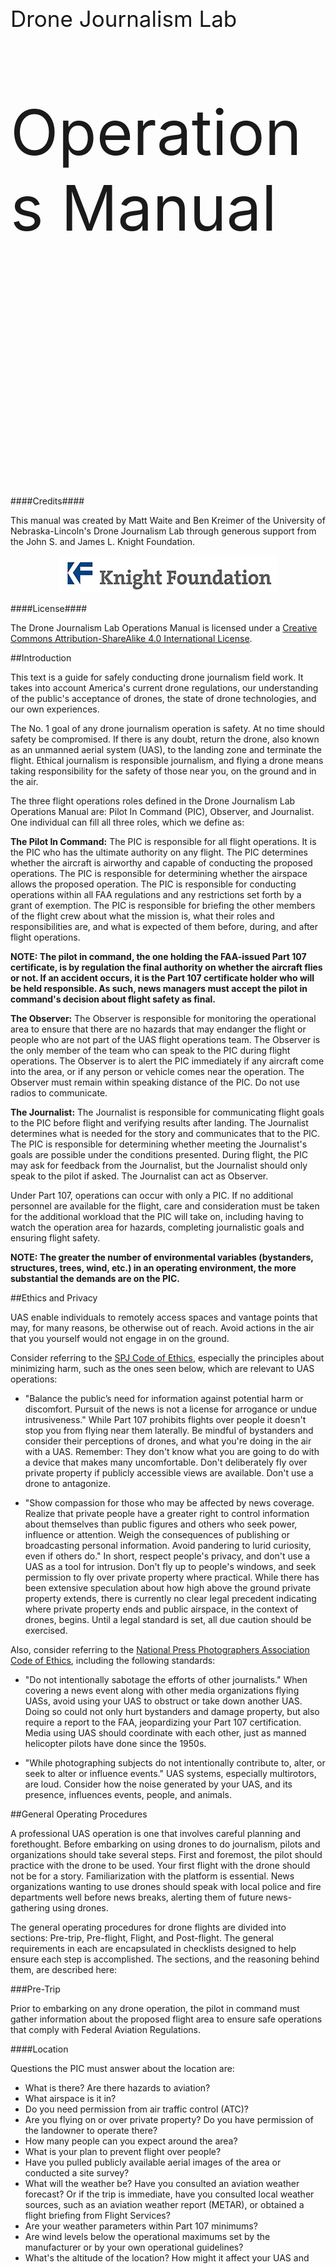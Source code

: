 <div style="padding-top:300px"></div>
<p style="font-size:35px">Drone Journalism Lab</p>
<p style="font-size:100px">Operations Manual</p>
<div style="page-break-after: always;"></div>
<div style="padding-top:300px"></div>
####Credits####

This manual was created by Matt Waite and Ben Kreimer of the University of Nebraska-Lincoln's Drone Journalism Lab through generous support from the John S. and James L. Knight Foundation.

<center><img src="knight-logo-small.jpg"></center>


####License####

The Drone Journalism Lab Operations Manual is licensed under a [Creative Commons Attribution-ShareAlike 4.0 International License](http://creativecommons.org/licenses/by-sa/4.0/).

<div style="page-break-after: always;"></div>

##Introduction

This text is a guide for safely conducting drone journalism field work. It takes into account America's current drone regulations, our understanding of the public's acceptance of drones, the state of drone technologies, and our own experiences.

The No. 1 goal of any drone journalism operation is safety. At no time should safety be compromised. If there is any doubt, return the drone, also known as an unmanned aerial system (UAS), to the landing zone and terminate the flight. Ethical journalism is responsible journalism, and flying a drone means taking responsibility for the safety of those near you, on the ground and in the air. 

The three flight operations roles defined in the Drone Journalism Lab Operations Manual are: Pilot In Command (PIC), Observer, and Journalist. One individual can fill all three roles, which we define as:

**The Pilot In Command:** The PIC is responsible for all flight operations. It is the PIC who has the ultimate authority on any flight. The PIC determines whether the aircraft is airworthy and capable of conducting the proposed operations. The PIC is responsible for determining whether the airspace allows the proposed operation. The PIC is responsible for conducting operations within all FAA regulations and any restrictions set forth by a grant of exemption. The PIC is responsible for briefing the other members of the flight crew about what the mission is, what their roles and responsibilities are, and what is expected of them before, during, and after flight operations. 

**NOTE: The pilot in command, the one holding the FAA-issued Part 107 certificate, is by regulation the final authority on whether the aircraft flies or not. If an accident occurs, it is the Part 107 certificate holder who will be held responsible. As such, news managers must accept the pilot in command's decision about flight safety as final.**

**The Observer:** The Observer is responsible for monitoring the operational area to ensure that there are no hazards that may endanger the flight or people who are not part of the UAS flight operations team. The Observer is the only member of the team who can speak to the PIC during flight operations. The Observer is to alert the PIC immediately if any aircraft come into the area, or if any person or vehicle comes near the operation. The Observer must remain within speaking distance of the PIC. Do not use radios to communicate. 

**The Journalist:** The Journalist is responsible for communicating flight goals to the PIC before flight and verifying results after landing. The Journalist determines what is needed for the story and communicates that to the PIC. The PIC is responsible for determining whether meeting the Journalist's goals are possible under the conditions presented.  During flight, the PIC may ask for feedback from the Journalist, but the Journalist should only speak to the pilot if asked. The Journalist can act as Observer.

Under Part 107, operations can occur with only a PIC. If no additional personnel are available for the flight, care and consideration must be taken for the additional workload that the PIC will take on, including having to watch the operation area for hazards, completing journalistic goals and ensuring flight safety. 

**NOTE: The greater the number of environmental variables (bystanders, structures, trees, wind, etc.) in an operating environment, the more substantial the demands are on the PIC.**

##Ethics and Privacy

UAS enable individuals to remotely access spaces and vantage points that may, for many reasons, be otherwise out of reach. Avoid actions in the air that you yourself would not engage in on the ground. 

Consider referring to the [SPJ Code of Ethics](http://www.spj.org/ethicscode.asp), especially the principles about minimizing harm, such as the ones seen below, which are relevant to UAS operations: 

* "Balance the public’s need for information against potential harm or discomfort. Pursuit of the news is not a license for arrogance or undue intrusiveness." While Part 107 prohibits flights over people it doesn't stop you from flying near them laterally. Be mindful of bystanders and consider their perceptions of drones, and what you're doing in the air with a UAS. Remember: They don't know what you are going to do with a device that makes many uncomfortable. Don't deliberately fly over private property if publicly accessible views are available. Don't use a drone to antagonize.

* "Show compassion for those who may be affected by news coverage. Realize that private people have a greater right to control information about themselves than public figures and others who seek power, influence or attention. Weigh the consequences of publishing or broadcasting personal information. Avoid pandering to lurid curiosity, even if others do." 
In short, respect people's privacy, and don't use a UAS as a tool for intrusion. Don't fly up to people's windows, and seek permission to fly over private property where practical. While there has been extensive speculation about how high above the ground private property extends, there is currently no clear legal precedent indicating where private property ends and public airspace, in the context of drones, begins. Until a legal standard is set, all due caution should be exercised.

Also, consider referring to the [National Press Photographers Association Code of Ethics](https://nppa.org/code_of_ethics), including the following standards:

* "Do not intentionally sabotage the efforts of other journalists." When covering a news event along with other media organizations flying UASs, avoid using your UAS to obstruct or take down another UAS. Doing so could not only hurt bystanders and damage property, but also require a report to the FAA, jeopardizing your Part 107 certification. Media using UAS should coordinate with each other, just as manned helicopter pilots have done since the 1950s. 

* "While photographing subjects do not intentionally contribute to, alter, or seek to alter or influence events." UAS systems, especially multirotors, are loud. Consider how the noise generated by your UAS, and its presence, influences events, people, and animals.

<div style="page-break-after: always;"></div>
##General Operating Procedures

A professional UAS operation is one that involves careful planning and forethought. Before embarking on using drones to do journalism, pilots and organizations should take several steps. First and foremost, the pilot should practice with the drone to be used. Your first flight with the drone should not be for a story. Familiarization with the platform is essential. News organizations wanting to use drones should speak with local police and fire departments well before news breaks, alerting them of future news-gathering using drones.

The general operating procedures for drone flights are divided into sections: Pre-trip, Pre-flight, Flight, and Post-flight. The general requirements in each are encapsulated in checklists designed to help ensure each step is accomplished. The sections, and the reasoning behind them, are described here:

###Pre-Trip

Prior to embarking on any drone operation, the pilot in command must gather information about the proposed flight area to ensure safe operations that comply with Federal Aviation Regulations. 

####Location

Questions the PIC must answer about the location are:

* What is there? Are there hazards to aviation?   
* What airspace is it in? 
* Do you need permission from air traffic control (ATC)?
* Are you flying on or over private property? Do you have permission of the landowner to operate there?
* How many people can you expect around the area?
* What is your plan to prevent flight over people?
* Have you pulled publicly available aerial images of the area or conducted a site survey?
* What will the weather be? Have you consulted an aviation weather forecast? Or if the trip is immediate, have you consulted local weather sources, such as an aviation weather report (METAR), or obtained a flight briefing from Flight Services?
* Are your weather parameters within Part 107 minimums? 
* Are wind levels below the operational maximums set by the manufacturer or by your own operational guidelines?
* What's the altitude of the location? How might it affect your UAS and payload during flight?
* Have you factored in the effects of temperature on the batteries? 

####Defining Operational Goals

Before bringing a UAS into an environment, operational personnel should define the goals of the UAS flight before leaving for the location.

* Be specific. What shots do you need? 
* What purpose is the drone serving in your story?
* What context is the drone adding to your story?
* How much drone video or photography do you need to tell the story?
* What privacy issues can you anticipate and what steps have you taken to mitigate them?
* What ethical issues can you anticipate and what steps have you taken to mitigate them? 

####Logistics

Before leaving for the operational area, consider what equipment you will need, and check the status of your equipment.

* When do you need to be at the location?
* How much travel time is involved?
* Have you built in time for a walkthrough of the location to note any hazards only visible on site?
* Do you have sufficient batteries to accomplish the task?
* Are they charged?

####Briefing

The PIC is responsible for briefing all operations personnel on each phase of flight. The PIC will designate the observer and the journalist, will explain their roles and what will happen during flight. 

A PIC briefing should cover, at a minimum:

* Who is fulfilling each role in flight operations.
* The expectations of each member of the flight crew.
* A general description of the operations area.
* The expected weather at the location.
* Any known hazards, including winds, obstacles, known high traffic areas, any nearby airports or expected air traffic.
* The specific mission goals, including expected shots, angles or subjects.
* Any known privacy or ethical issues and mitigation steps. 

####Pre-Trip Inspection

Before leaving for the operations area, the PIC should conduct a pre-trip inspection of the UAS. A pre-trip inspection includes charging batteries, checking various mounting hardware, and checking the camera and storage media to ensure it is sufficient for the task. 

##Pre-Flight

Pre-flight operations are done immediately before any flight work is to occur. The pre-flight checklist repeats some of the pre-trip checklist, such as inspecting the aircraft and some of the control surfaces. Pre-trip and pre-flight inspections help ensure airworthiness and will serve as an early warning for both maintenance issues and for mechanical issues that could substantially affect or cancel flight operations.

The general rules of pre-flight are:

* The PIC touches the UAS. The PIC is responsible for the aircraft and all around them. Thus, the PIC will conduct the pre-flight inspection, connect the batteries, etc.
* When on site, operations personnel must delineate a takeoff and landing area of at least 10 feet x 10 feet and ensure it is free of debris.
* When on site, if non-operations people are around, operations personnel may be required to secure an area to be kept free of people so the UAS can operate without flying over people. That place may be the takeoff and landing zone. That space, to remain free of people, should be as large as the PIC thinks is practical. 
* Weather can be very localized. When you arrive, you should check your location weather against the weather report you got from a flight briefing or automated observation service. Cloud ceilings will be most difficult to estimate on site, so be reasonable. If the clouds look low, stay low. Don't fly if fog is present.
* Wind conditions also vary by location. An anemometer is a valuable tool for measuring wind on site, informing the PIC if wind speeds are within operational limits and how they may affect flight operations. 
* Turn off WiFi connectivity on any UAS mounted devices, such as cameras. Active WiFi devices on the UAS can interfere with critical 2.4 GHz RC and video transmissions. Because most non-military UAS systems use 2.4GHz for either RC or video transmission, only enable WiFi if you are certain there will be no interference with your UAS hardware.
* Before takeoff, make sure your compass is not receiving interference from nearby metal objects, and that you have enough GPS satellite connections.

##Flight

The flight checklist isn't really a checklist. It's a Do Constantly list. It's listed as a reminder. UAS operators must:

* Be constantly scanning for airborne traffic or obstacles. The observer must report them immediately.
* Be constantly scanning for people on the ground in the flight area. The observer must report them immediately.
* Be constantly checking battery levels and returning before reaching 25 percent of the remaining capacity. 
* Be constantly checking flight parameters like altitude to ensure they remain within restrictions and operational goals.

At battery changes, and at battery changes only, should the PIC, Observer and Journalist discuss changes to the operational plan. While the UAS is in flight, the PIC needs to focus on flying, and the observer needs to focus on hazards.

##Post-Flight

The post-flight checklist is broken into three parts: Shutting down the drone, which is done by the PIC; inspecting the aircraft; and filling out logs. Logging is an important part of aviation safety and will serve as an important document in maintenance of your UAS.

##Logging

UAS operations can be divided into three separate logs, largely transported over from manned aviation. They are a maintenance log, a battery log, and a flight log. 

####Maintenance Log

A maintenance log is a simple list of issues to be checked or fixed between flights. PICs should note any issue that should be checked, from an odd wobble, unusual sound, an unusually hot motor at landing, to a complete component failure. The log should include the date, UAS Make & Model, UAS Registration Number, the ID number of the battery used when the issue occurred, the issue, who reported it, the date repaired, who repaired it and notes.

####Battery Log

A battery log serves as a warning for when a battery is getting worn out and could fail. UAS batteries will degrade, providing progressively less flight time. Fully charged batteries that go unused and are not discharged for over a week can also lead to damaged battery cells. A battery log will highlight failing batteries, and give the PIC a guide as to how much time a battery will give in flight. A battery log should note the date, UAS make and model, UAS registration number, the number of past charges, the percentage of battery power remaining at shutdown, total flight time, battery depletion rate, any signs of puffing (an indicator that the battery is damaged), and usage conditions. For example, if you loaded a DJI Inspire with a 360 video camera rig containing six GoPros cameras, and flew it on a 100°F, you would make note of those operating conditions.

####Flight Log

A flight log will highlight the important events that occur from the time a UAS takes off to the time it has landed and been powered down by the PIC. Each UAS will have it's own log. It should note the date, the battery used during flight, and the total flight time. Each entry should also have space for important and relevant notes about the flight, which may include a mission overview, flying conditions, distance flown, take-off and landing locations, a hard landing, etc.

<div style="page-break-after: always;"></div>
##Normal Operating Checklists##

What follows are the normal operating checklists to be completed for each flight.

<div style="page-break-after: always;"></div>
####Pre-Trip Checklist 
####Date: ______________________####

Item|Action|Status|
----|------|------|
Batteries|Charge|  |
Controller Batteries|Charge
Propeller nuts|Check and tighten
Landing strut screws|Check and tighten
Motor mount screws|Check and tighten
Gimbal wiring|Check and tighten
Gimbal mount|Check and tighten
Gimbal camera harness|Check and tighten
Compass wiring|Check and reseat
Airframe check|Inspect for damage
Registration markings|Check for display
Camera battery|Charge
Camera memory card|Check and empty
Mission planning meeting|Record goals of the flight
Airspace check|Consult airspace map, NOTAMs, TFRs
Airport check|Contact ATC, if needed
<div style="page-break-after: always;"></div>
####Pre-Flight Checklist 
####Date: ______________________####
Item|Action|Status|
----|------|------|
Weather|Check location conditions against weather reports|  |
Wind conditions|Measure at location, check operation maximums|  |
Flight area|Visually inspect for hazards, note, and report
Takeoff/landing area|Delineate and clear of debris
Operations area|Delineate > 15 feet from takeoff area
Flight area|If needed, secure flight area to be kept free from people to ensure safety
Pre-flight meeting|Review goals
WiFi|Turn off WiFi connectivity on any UAS mounted device, including cameras 
Airworthiness check|Visually inspect aircraft|  |
Airworthiness check|Visually inspect control surfaces and linkages
Airworthiness check|Inspect props for balance, damage
<div style="page-break-after: always;"></div>
####Pre-Flight Checklist Continued
Item|Action|Status|
----|------|------|
Airworthiness check|Check camera/gimbal security
Airworthiness check|Verify controller batteries
Airworthiness check|Verify controller is on
Airworthiness check|Verify UAS battery
Airworthiness check|Verify UAS battery is on
Airworthiness check|Verify display panel working properly
Airworthiness check|Calibrate compass, if necessary
Airworthiness check|Check navigation and telemetry connection
Non-PIC personnel|Leave takeoff area, if present
PIC|Leave takeoff area before launch
Video monitor|Check wireless connection
All clear check|Check takeoff area, airspace, flight area
Power up|Unlock motors, increase throttle
Final pre-mission check|At low hover, check telemetry status
Final pre-mission check|At low hover, check prop balance and controls
<div style="page-break-after: always;"></div>
####Flight Checklist 

####Date: ______________________####

Item|Action|Status|
----|------|------|
Airborne hazard check|Observer reports immediately (Over-communicate)|  |
Ground hazard check|Observer reports immediately
Battery check| PIC monitors battery levels frequently
Flight parameter check|PIC evaluates altitude
Low battery alert|Return to landing area
Battery change|Pilot in command changes the battery
Battery change meeting|Evaluate mission goals
<div style="page-break-after: always;"></div>
####Post-Flight Checklist. 

####Date: ______________________####

Item|Action|Status|
----|------|------|
Battery removal|Pilot in command removes the battery|  |
Controller|Turn off after battery removal
Motor check| Touch motors to check for overheating  
Camera|Turn off if required  
Memory card|Remove from camera
Propellers|Visual inspection, log changes
Landing struts|Visual inspection, log changes
Gimbal|Visual inspection, log changes
Housing|Return UAS to case after inspection
Flight log|Update flight log
<div style="page-break-after: always;"></div>
##Emergency Procedures##

####Lost Link/Mission Procedures####

**General Operational Guidelines**: The RC link is for the PIC to directly control the aircraft. If the PIC enables the UAS to operate autonomously and automated flight functionality is lost, the drone will revert to RC control and the PIC will take over flight, return it to the landing zone and land. If the UAS starts showing any sign of not following the automated flight path, and the manual override doesn't happen automatically, the PIC should take the steps necessary for manual control. Check your UAS manual for how to manually override autonomous operation. If the RC link is lost, many commercial based UAS systems are configured with an automatic return to home procedure built-in to the UAS flight controller to prevent drift outside of the operation area. 

**Lost Autonomous Flight Procedure Checklist**

Actor|Action
----|------
PIC|Verifies automated flight has stopped
PIC|Verbally notifies Observer
PIC|PIC assumes control via RC, if possible
Observer|Observer notifies other operations personnel
PIC|Returns UAS to pre-determined landing area as safely practical
PIC|Land UAS
<div style="page-break-after: always;"></div>
**Lost RC Control Procedure Checklist**

Actor|Action
----|------
PIC|Verifies lost link
PIC|Verbally notifies Observer
Observer|Verbally notifies other operations personnel
PIC|Turns off RC controller
PIC|Turns RC controller on
PIC|If positive control returns, PIC lands immediately
PIC|If positive control does not return, PIC alerts Observer
PIC|Verifies that Return to Home function has engaged
PIC/Observer|Verifies that landing area is clear, clear if necessary
PIC|Upon UAS landing PIC turns off battery immediately 
<div style="page-break-after: always;"></div>
####Emergency Assumption of Control####

During any automated flight, if there is any concern that the UAS is not flying the planned mission or that control characteristics are abnormal, the PIC will take manual control of the UAS with RC control, return it to the landing zone if possible, and land it. There may be minor problems that do not require emergency assumption of control. In these cases, the GCS communication can direct the UAS to land or the PIC can manually land the UAS.

**Emergency Assumption of Control Checklist**

Actor|Action
----|------
PIC|Verifies abnormal operation
PIC|Verbally notifies Observer
Observer|Verbally notifies other operations personnel
PIC|Assumes control of UAS using RC
PIC|If necessary, begin emergency landing at a safe location
PIC|If practical, return UAS to pre-determined landing zone, execute landing
<div style="page-break-after: always;"></div>
####Loss of Sight####

Regulations require that the UAS remain within Visual Line of Sight(VLOS) at all times. If, that VLOS is broken, the PIC should return to VLOS immediately if possible. If PIC cannot return UAS to VLOS, using the GCS, the PIC should execute a preprogrammed flight path to return to the landing zone.

**Loss of Sight Checklist**

Actor|Action
----|------
PIC|Notifies Observer of broken VLOS
Observer|Reports if UAS is within Observer's VLOS
Observer|If UAS is out of VLOS, alert PIC to begin Loss of Sight procedures
PIC|If possible, reverse course to return to VLOS as soon as safe
PIC|If course reversal is not possible, execute return to home procedure via RC Control or GCS
PIC|Report when UAS is in VLOS
Observer|Report when UAS is in VLOS
PIC|Post flight, record conditions that led to loss of VLOS
<div style="page-break-after: always;"></div>
####Other In-Flight Emergencies####

In most emergency situations, the general protocol is to land as soon as is safely practical. In many emergency situations, landing at the pre-determined landing zone will not be possible. The goal is a controlled, safe landing.

**Loss of Power/Motor**

Actor|Action
----|------
PIC|Attempt control the UAS to land in open, safe area
PIC|Alert operations personnel of emergency situation
Observer|Alert others to emergency situation
PIC|Post flight, record details of flight for report

**In-Flight Fire**

Actor|Action
----|------
PIC|Attempt control the UAS to land in open, safe area
PIC|Alert operations personnel of emergency situation
Observer|Alert others to emergency situation
PIC|Post flight, record details of flight for report

<div style="page-break-after: always;"></div>
##Glossary##

AGL - Above Ground Level. 

GCS - Ground Control Station.

Journalist (as defined in this manual) - Responsible for communicating flight goals to the PIC before flight and verifying results after landing.

NOTAM - Notice to Airmen. A notice released by an aviation authority to alert PICs of potential hazards on a flight route, or at a location that could affect the safety of the flight.

Observer (as defined in this manual) - Responsible for monitoring the operational area to ensure that there are no hazards that may endanger the flight or people not part of the UAS flight operation team.

PIC - Pilot In Command. Responsible for all flight operations.

UAS - Unmanned Aerial System.

METAR - Aviation Weather Report.

VLOS - Visual line of sight. Part 107 requires PICs to fly their UAS within visual line of sight. Binoculars and other devices to extend vision are not allowed.
























